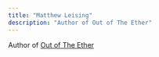 ```yaml
---
title: "Matthew Leising"
description: "Author of Out of The Ether"
---
```


Author of [Out of The Ether](https://www.amazon.ca/Future-Money-Ethereum-Foundation-Revolution/dp/1119602939)
